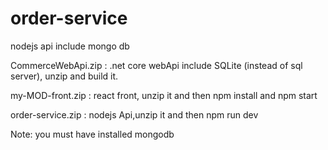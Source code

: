 # order-service

nodejs api include mongo db

CommerceWebApi.zip : .net core webApi include SQLite (instead of sql server), unzip and build it.

my-MOD-front.zip : react front, unzip it and then npm install and npm start

order-service.zip : nodejs Api,unzip it and then npm run dev

Note: you must have installed mongodb  
